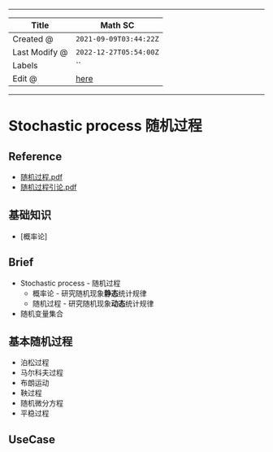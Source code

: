 -----

| Title         | Math SC                                               |
| ------------- | ----------------------------------------------------- |
| Created @     | `2021-09-09T03:44:22Z`                                |
| Last Modify @ | `2022-12-27T05:54:00Z`                                |
| Labels        | \`\`                                                  |
| Edit @        | [here](https://github.com/junxnone/aiwiki/issues/355) |

-----

# Stochastic process 随机过程

## Reference

  - [随机过程.pdf](https://github.com/junxnone/tech-io/files/7133335/default.pdf)
  - [随机过程引论.pdf](https://github.com/junxnone/tech-io/files/6187443/default.pdf)

## 基础知识

  - \[概率论\]

## Brief

  - Stochastic process - 随机过程
      - 概率论 - 研究随机现象**静态**统计规律
      - 随机过程 - 研究随机现象**动态**统计规律
  - 随机变量集合

## 基本随机过程

  - 泊松过程
  - 马尔科夫过程
  - 布朗运动
  - 鞅过程
  - 随机微分方程
  - 平稳过程

## UseCase
